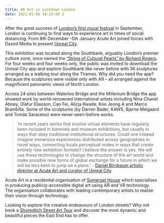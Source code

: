 ```yaml
---
title: AR Art in Lockdown London
date: 2021-01-06 10:25:00 Z
---
```


After the great success of [London’s first mural festival](https://www.insiderlondon.com/blog/london-mural-festival/) in September, London is continuing to find ways to experience art in times of social distancing. From 8th December -5th January Acute Art joined forces with Dazed Media to present [Unreal City](https://acuteart.com/artist/unreal-city/).

This exhibition was located along the Southbank, arguably London’s premier culture zone, once named the [“String of Cultural Pearls” by Richard Rogers](https://www.artsindustry.co.uk/feature/2166-taitmail-the-southbank-and-pearls-before-jewels). For four weeks and four weeks only, the public was invited to download the Unreal City app and explore Southbank like never before with 36 sculptures arranged as a walking tour along the Thames. Why did you need the app? Because the sculptures were visible only with AR – all arranged against the magnificent panoramic views of North London.

Across 24 sites between Waterloo Bridge and the Millenium Bridge the app showed work by world-renowned international artists including Nina Chanel Abney, Olafur Eliasson, Cao Fei, Alicja Kwade, Koo Jeong A and Marco Brambilla. Some of the sculptures (by Darren Bader, KAWS, Bjarne Melgaard and Tomás Saraceno) were never-seen-before works.

> ‘In recent years works that involve virtual elements have regularly been included in biennials and museum exhibitions, but usually in ways that obey traditional institutional structures. Could one instead imagine immersive experiences distributed across geographies in novel ways, connecting locals perceptual nodes in ways that create entirely new exhibition formats? I believe the answer is yes. We will use these technologies to change the structure of the art world and make possible new forms of global exchange for a future in which we will be less keen to jump on a plane.’  - [Daniel Birnbaum artistic director at Acute Art and curator of Unreal City]( https://www.wallpaper.com/art/unreal-city-london-outdoor-exhibition-acute-art-app) 

Acute Art is a residential organisation of [Somerset House](https://www.somersethouse.org.uk/residents/acute-art) which specialises in producing publicly-accessible digital art using AR and VR technology. The organisation collaborates with leading contemporary artists to realise their vision through technology.

Looking to explore the creative endeavours of London streets? Why not book a [Shoreditch Street Art Tour](https://www.insiderlondon.com/london/educational-tours/street-art-tour-london/) and discover the most dynamic and beautiful pieces the East End has to offer.
